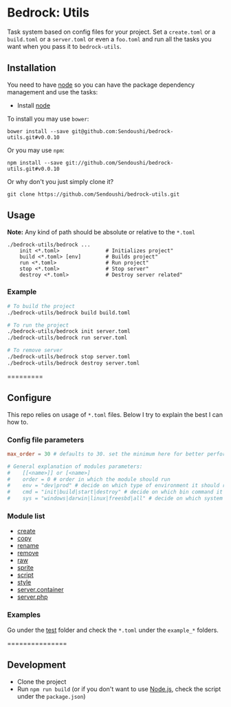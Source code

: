 # Bedrock: Utils

Task system based on config files for your project. Set a `create.toml` or a `build.toml` or a `server.toml` or even a `foo.toml` and run all the tasks you want when you pass it to `bedrock-utils`.<br>

## Installation
You need to have [node](http://nodejs.org) so you can have the package dependency management and use the tasks:
- Install [node](http://nodejs.org)

To install you may use ```bower```:
```
bower install --save git@github.com:Sendoushi/bedrock-utils.git#v0.0.10
```

Or you may use ```npm```:
```
npm install --save git://github.com/Sendoushi/bedrock-utils.git#v0.0.10
```

Or why don't you just simply clone it?
```
git clone https://github.com/Sendoushi/bedrock-utils.git
```

## Usage
**Note:** Any kind of path should be absolute or relative to the `*.toml`

```
./bedrock-utils/bedrock ...
    init <*.toml>               # Initializes project"
    build <*.toml> [env]        # Builds project"
    run <*.toml>                # Run project"
    stop <*.toml>               # Stop server"
    destroy <*.toml>            # Destroy server related"
```

### Example

```sh
# To build the project
./bedrock-utils/bedrock build build.toml

# To run the project
./bedrock-utils/bedrock init server.toml
./bedrock-utils/bedrock run server.toml

# To remove server
./bedrock-utils/bedrock stop server.toml
./bedrock-utils/bedrock destroy server.toml
```

=========

## Configure

This repo relies on usage of `*.toml` files. Below I try to explain the best I can how to.

### Config file parameters
```toml
max_order = 30 # defaults to 30. set the minimum here for better performance

# General explanation of modules parameters:
#    [[<name>]] or [<name>]
#    order = 0 # order in which the module should run
#    env = "dev|prod" # decide on which type of environment it should run, allows empty
#    cmd = "init|build|start|destroy" # decide on which bin command it should run, allows empty
#    sys = "windows|darwin|linux|freesbd|all" # decide on which system it should run
```

### Module list
- [create](docs/create.md)
- [copy](docs/file_copy.md)
- [rename](docs/file_rename.md)
- [remove](docs/file_remove.md)
- [raw](docs/raw.md)
- [sprite](docs/sprite.md)
- [script](docs/script.md)
- [style](docs/style.md)
- [server.container](docs/server_container.md)
- [server.php](docs/server_php.md)

### Examples
Go under the [test](test) folder and check the `*.toml` under the `example_*` folders.

===============

## Development
- Clone the project
- Run `npm run build` (or if you don't want to use [Node.js](http://nodejs.org/), check the script under the `package.json`)

